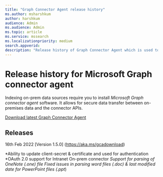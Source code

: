 ```yaml
--- 
title: "Graph Connector Agent release history" 
ms.author: msharshkum 
author: harshkum
audience: Admin
ms.audience: Admin 
ms.topic: article 
ms.service: mssearch 
ms.localizationpriority: medium 
search.appverid: 
description: "Release history of Graph Connector Agent which is used to index the on-premises data sources using Microsoft built Graph connectors" 
--- 
```


# Release history for Microsoft Graph connector agent

Indexing on-prem data sources require you to install *Microsoft Graph connector agent* software. It allows for secure data transfer between on-premises data and the connector APIs.

[Download latest Graph Connector Agent](https://aka.ms/gcadownload)

## Releases

16th Feb 2022
[Version 1.5.0] (https://aka.ms/gcadownload)

*Ability to update client-secret & certificate and used for authentication 
*OAuth 2.0 support for Intranet On-prem connector 
*Support for parsing of OneNote (.one) file 
*Fixed issues in parsing word files (.doc*) & last modified date for PowerPoint files (.ppt*) 







